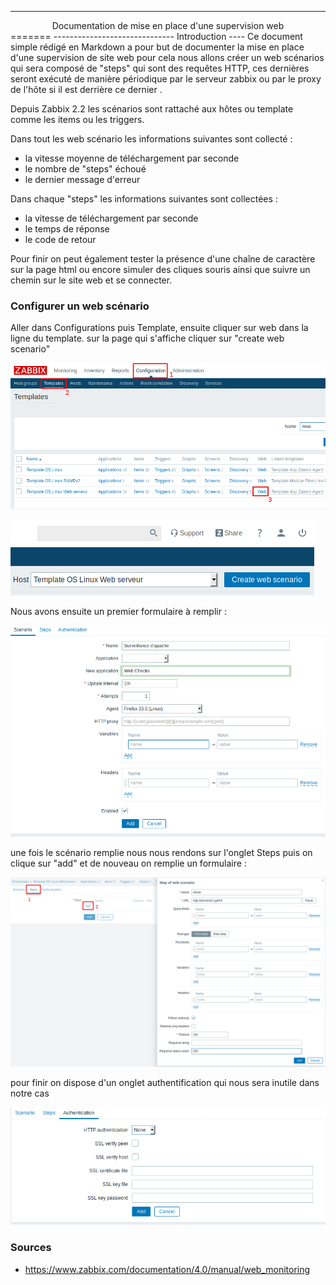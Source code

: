 --------------------------------------------------
<center>Documentation de mise en place d'une supervision web</center>
=======
------------------------------
Introduction
----
Ce document simple rédigé en Markdown a pour but de documenter la mise en place d'une supervision de site web pour cela nous allons créer un web scénarios qui sera composé de "steps" qui sont des requêtes HTTP, ces dernières seront exécuté de manière périodique par le serveur zabbix ou par le proxy de l'hôte si il est derrière ce dernier .

Depuis Zabbix 2.2 les scénarios sont rattaché aux hôtes ou template comme les items ou les triggers.

Dans tout les web scénario les informations suivantes sont collecté :
* la vitesse moyenne de téléchargement par seconde
* le nombre de "steps" échoué
* le dernier message d'erreur

Dans chaque "steps" les informations suivantes sont collectées :
* la vitesse de téléchargement par seconde
* le temps de réponse
* le code de retour

Pour finir on peut également tester la présence d'une chaîne de caractère sur la page html ou encore simuler des cliques souris ainsi que suivre un chemin sur le site web et se connecter.

### Configurer un web scénario
Aller dans Configurations puis Template, ensuite cliquer sur web dans la ligne du template. sur la page qui s'affiche cliquer sur "create web scenario"

![étapes 1 de création de l'hôte](/image/creation_scenario_1.png)

![étapes 2 de création de l'hôte](/image/creation_scenario_2.png)

Nous avons ensuite un premier formulaire à remplir :

![étapes 3 de création de l'hôte](/image/creation_scenario_3.png)

une fois le scénario remplie nous nous rendons sur l'onglet Steps puis on clique sur "add" et de nouveau on remplie un formulaire :

![étapes 4 de création de l'hôte](/image/creation_scenario_4.png)

pour finir on dispose d'un onglet authentification qui nous sera inutile dans notre cas

![étapes 5 de création de l'hôte](/image/creation_scenario_5.png)

### Sources
* https://www.zabbix.com/documentation/4.0/manual/web_monitoring
